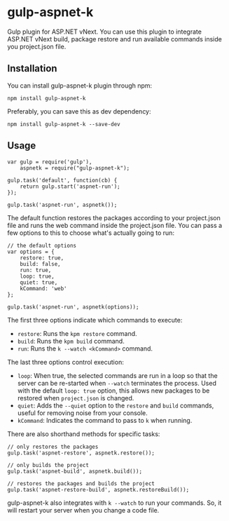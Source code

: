 gulp-aspnet-k
=============

Gulp plugin for ASP.NET vNext. You can use this plugin to integrate ASP.NET vNext build, package restore and run available commands inside you project.json file.

## Installation

You can install gulp-aspnet-k plugin through npm:

    npm install gulp-aspnet-k

Preferably, you can save this as dev dependency:

    npm install gulp-aspnet-k --save-dev

## Usage

    var gulp = require('gulp'),
        aspnetk = require("gulp-aspnet-k");

    gulp.task('default', function(cb) {
        return gulp.start('aspnet-run');
    });

    gulp.task('aspnet-run', aspnetk());

The default function restores the packages according to your project.json file and runs the web command inside the project.json file. You can pass a few options to this to choose what's actually going to run:

    // the default options
    var options = {
        restore: true,
        build: false,
        run: true,
        loop: true,
        quiet: true,
        kCommand: 'web'
	};

    gulp.task('aspnet-run', aspnetk(options));

The first three options indicate which commands to execute:

* `restore`: Runs the `kpm restore` command.
* `build`: Runs the `kpm build` command.
* `run`: Runs the `k --watch <kCommand>` command.

The last three options control execution:

* `loop`: When true, the selected commands are run in a loop so that the server can be re-started when `--watch` terminates the process. Used with the default `loop: true` option, this allows new packages to be restored when `project.json` is changed.
* `quiet`: Adds the `--quiet` option to the `restore` and `build` commands, useful for removing noise from your console.
* `kCommand`: Indicates the command to pass to `k` when running.

There are also shorthand methods for specific tasks:

    // only restores the packages
    gulp.task('aspnet-restore', aspnetk.restore());

    // only builds the project
    gulp.task('aspnet-build', aspnetk.build());

    // restores the packages and builds the project
    gulp.task('aspnet-restore-build', aspnetk.restoreBuild());

gulp-aspnet-k also integrates with `k --watch` to run your commands. So, it will restart your server when you change a code file.